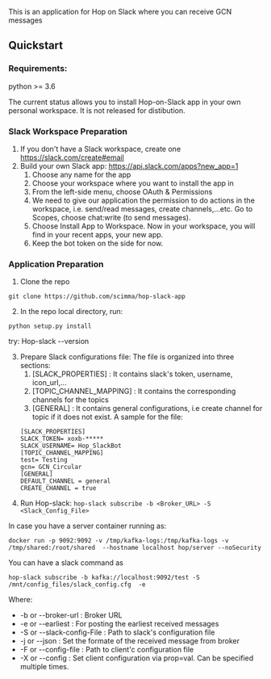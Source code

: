 This is an application for Hop on Slack where you can receive GCN messages

## Quickstart 

### Requirements:
python >= 3.6

The current status allows you to install Hop-on-Slack app in your own personal workspace. It is not released for distibution.

### Slack Workspace Preparation
 1. If you don't have a Slack workspace, create one https://slack.com/create#email
 2. Build your own Slack app: https://api.slack.com/apps?new_app=1
    1. Choose any name for the app
    2. Choose your workspace where you want to install the app in
    3. From the left-side menu, choose OAuth & Permissions
    4. We need to give our application the permission to do actions in the workspace, i.e. send/read messages, create channels,...etc. Go to Scopes, choose chat:write (to send messages). 
    5. Choose Install App to Workspace. Now in your workspace, you will find in your recent apps, your new app.
    6. Keep the bot token on the side for now.
    
### Application Preparation    
1. Clone the repo
```
git clone https://github.com/scimma/hop-slack-app
```
2. In the repo local directory, run:
```
python setup.py install
```
try: Hop-slack --version

3. Prepare Slack configurations file:
    The file is organized into three sections:
    1. [SLACK_PROPERTIES] : It contains slack's token, username, icon_url,...
    2. [TOPIC_CHANNEL_MAPPING] : It contains the corresponding channels for the topics
    3. [GENERAL] : It contains general configurations, i.e create channel for topic if it does not exist.
 A sample for the file:
    ``` 
    [SLACK_PROPERTIES]
    SLACK_TOKEN= xoxb-*****
    SLACK_USERNAME= Hop_SlackBot
    [TOPIC_CHANNEL_MAPPING]
    test= Testing
    gcn= GCN_Circular
    [GENERAL]
    DEFAULT_CHANNEL = general
    CREATE_CHANNEL = true
    ```    
4. Run Hop-slack:
     ``` hop-slack subscribe -b <Broker_URL> -S <Slack_Config_File> ```

In case you have a server container running as: 

```docker run -p 9092:9092 -v /tmp/kafka-logs:/tmp/kafka-logs -v /tmp/shared:/root/shared  --hostname localhost hop/server --noSecurity```

You can have a slack command as

```hop-slack subscribe -b kafka://localhost:9092/test -S /mnt/config_files/slack_config.cfg  -e```

Where:
* -b or --broker-url : Broker URL
* -e or --earliest : For posting the earliest received messages
* -S or --slack-config-File : Path to slack's configuration file
* -j or --json : Set the formate of the received message from broker
* -F or --config-file : Path to client'c configuration file
* -X or --config : Set client configuration via prop=val. Can be specified multiple times.
